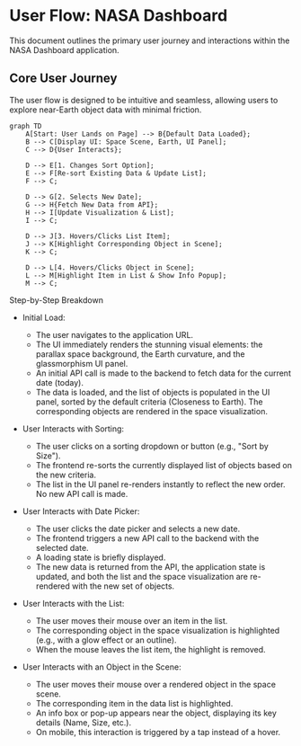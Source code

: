 # User Flow: NASA Dashboard

This document outlines the primary user journey and interactions within the NASA Dashboard application.

## Core User Journey

The user flow is designed to be intuitive and seamless, allowing users to explore near-Earth object data with minimal friction.

```mermaid
graph TD
    A[Start: User Lands on Page] --> B{Default Data Loaded};
    B --> C[Display UI: Space Scene, Earth, UI Panel];
    C --> D{User Interacts};

    D --> E[1. Changes Sort Option];
    E --> F[Re-sort Existing Data & Update List];
    F --> C;

    D --> G[2. Selects New Date];
    G --> H{Fetch New Data from API};
    H --> I[Update Visualization & List];
    I --> C;

    D --> J[3. Hovers/Clicks List Item];
    J --> K[Highlight Corresponding Object in Scene];
    K --> C;

    D --> L[4. Hovers/Clicks Object in Scene];
    L --> M[Highlight Item in List & Show Info Popup];
    M --> C;
```

Step-by-Step Breakdown

* Initial Load:

  * The user navigates to the application URL.
  * The UI immediately renders the stunning visual elements: the parallax space background, the Earth curvature, and the glassmorphism UI panel.
  * An initial API call is made to the backend to fetch data for the current date (today).
  * The data is loaded, and the list of objects is populated in the UI panel, sorted by the default criteria (Closeness to Earth). The corresponding objects are rendered in the space visualization.
* User Interacts with Sorting:
  * The user clicks on a sorting dropdown or button (e.g., "Sort by Size").
  * The frontend re-sorts the currently displayed list of objects based on the new criteria.
  * The list in the UI panel re-renders instantly to reflect the new order. No new API call is made.
* User Interacts with Date Picker:
  * The user clicks the date picker and selects a new date.
  * The frontend triggers a new API call to the backend with the selected date.
  * A loading state is briefly displayed.
  * The new data is returned from the API, the application state is updated, and both the list and the space visualization are re-rendered with the new set of objects.
* User Interacts with the List:
  * The user moves their mouse over an item in the list.
  * The corresponding object in the space visualization is highlighted (e.g., with a glow effect or an outline).
  * When the mouse leaves the list item, the highlight is removed.
* User Interacts with an Object in the Scene:
  * The user moves their mouse over a rendered object in the space scene.
  * The corresponding item in the data list is highlighted.
  * An info box or pop-up appears near the object, displaying its key details (Name, Size, etc.).
  * On mobile, this interaction is triggered by a tap instead of a hover.
